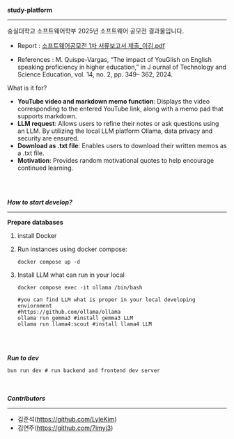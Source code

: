 **study-platform**

---

숭실대학교 소프트웨어학부 2025년 소프트웨어 공모전 결과물입니다.

- Report : [소프트웨어공모전 1차 서류보고서 제출_이김.pdf](https://github.com/user-attachments/files/21250766/1._.pdf)

- References : M. Quispe-Vargas, “The impact of YouGlish on English
speaking proficiency in higher education,” in J ournal of
Technology and Science Education, vol. 14, no. 2, pp. 349–
362, 2024.

What is it for?

- **YouTube video and markdown memo function**: Displays the video corresponding to the entered YouTube link, along with a memo pad that supports markdown.
- **LLM request**: Allows users to refine their notes or ask questions using an LLM. By utilizing the local LLM platform Ollama, data privacy and security are ensured.
- **Download as .txt file**: Enables users to download their written memos as a .txt file.
- **Motivation**: Provides random motivational quotes to help encourage continued learning.


<br><br>

***How to start develop?***

---

**Prepare databases**

1. install Docker
2. Run instances using docker compose:
    
    ```
    docker compose up -d
    ```
    
3. Install LLM what can run in your local
    
    ```
    docker compose exec -it ollama /bin/bash
    
    #you can find LLM what is proper in your local developing enviornment
    #https://github.com/ollama/ollama
    ollama run gemma3 #install gemma3 LLM
    ollama run llama4:scout #install llama4 LLM
    ```

<br><br>

***Run to dev***

```
bun run dev # run backend and frontend dev server
```

<br><br>
***Contributors***

---

- 김준석(https://github.com/LyleKim)
- 김연주(https://github.com/7imyj3)
